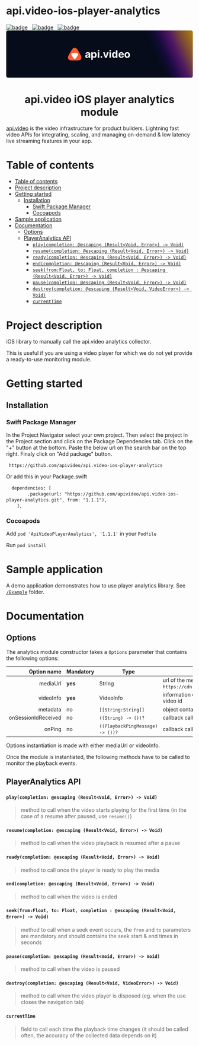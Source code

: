 # api.video-ios-player-analytics
[![badge](https://img.shields.io/twitter/follow/api_video?style=social)](https://twitter.com/intent/follow?screen_name=api_video) &nbsp; [![badge](https://img.shields.io/github/stars/apivideo/api.video-ios-player-analytics?style=social)](https://github.com/apivideo/api.video-ios-player-analytics) &nbsp; [![badge](https://img.shields.io/discourse/topics?server=https%3A%2F%2Fcommunity.api.video)](https://community.api.video)
![](https://github.com/apivideo/.github/blob/main/assets/apivideo_banner.png)
<h1 align="center">api.video iOS player analytics module</h1>

[api.video](https://api.video) is the video infrastructure for product builders. Lightning fast video APIs for integrating, scaling, and managing on-demand & low latency live streaming features in your app.

# Table of contents

- [Table of contents](#table-of-contents)
- [Project description](#project-description)
- [Getting started](#getting-started)
  - [Installation](#installation)
    - [Swift Package Manager](#swift-package-manager)
    - [Cocoapods](#cocoapods)
- [Sample application](#sample-application)
- [Documentation](#documentation)
  - [Options](#options)
  - [PlayerAnalytics API](#playeranalytics-api)
      - [`play(completion: @escaping (Result<Void, Error>) -> Void)`](#playcompletion-escaping-resultvoid-error---void)
      - [`resume(completion: @escaping (Result<Void, Error>) -> Void)`](#resumecompletion-escaping-resultvoid-error---void)
      - [`ready(completion: @escaping (Result<Void, Error>) -> Void)`](#readycompletion-escaping-resultvoid-error---void)
      - [`end(completion: @escaping (Result<Void, Error>) -> Void)`](#endcompletion-escaping-resultvoid-error---void)
      - [`seek(from:Float, to: Float, completion : @escaping (Result<Void, Error>) -> Void)`](#seekfromfloat-to-float-completion--escaping-resultvoid-error---void)
      - [`pause(completion: @escaping (Result<Void, Error>) -> Void)`](#pausecompletion-escaping-resultvoid-error---void)
      - [`destroy(completion: @escaping (Result<Void, VideoError>) -> Void)`](#destroycompletion-escaping-resultvoid-videoerror---void)
      - [`currentTime`](#currenttime)
    


# Project description
iOS library to manually call the api.video analytics collector.

This is useful if you are using a video player for which we do not yet provide a ready-to-use monitoring module.

# Getting started

## Installation
### Swift Package Manager
In the Project Navigator select your own project. Then select the project in the Project section and click on the Package Dependencies tab. Click on the "+" button at the bottom. Paste the below url on the search bar on the top right. Finaly click on "Add package" button.
```
 https://github.com/apivideo/api.video-ios-player-analytics
```
Or add this in your Package.swift
```
  dependencies: [
        .package(url: "https://github.com/apivideo/api.video-ios-player-analytics.git", from: "1.1.1"),
    ],
```
### Cocoapods
Add `pod 'ApiVideoPlayerAnalytics', '1.1.1'` in your `Podfile`

Run `pod install`

# Sample application

A demo application demonstrates how to use player analytics library. See [`/Example`](https://github.com/apivideo/api.video-ios-player-analytics/tree/main/Example) folder.

# Documentation

## Options

The analytics module constructor takes a `Options` parameter that contains the following options:

|         Option name | Mandatory | Type                                            | Description                                                                                                  |
| ------------------: | --------- | ----------------------------------------------- | ------------------------------------------------------------------------------------------------------------ |
|            mediaUrl | **yes**   | String                                          | url of the media (eg. `https://cdn.api.video/vod/vi5oDagRVJBSKHxSiPux5rYD/hls/manifest.m3u8`)                |
|           videoInfo | **yes**   | VideoInfo                                       | information containing analytics collector url, video type (vod or live) and video id                        |
|            metadata | no        | ```[[String:String]]```                       | object containing [metadata](https://api.video/blog/tutorials/dynamic-metadata)                              |
| onSessionIdReceived | no        | ```((String) -> ())?```            | callback called once the session id has been received                                                        |
|              onPing | no        | ```((PlaybackPingMessage) -> ())?``` | callback called before sending the ping message                                                              |

Options instantiation is made with either mediaUrl or videoInfo.

Once the module is instantiated, the following methods have to be called to monitor the playback events.

## PlayerAnalytics API

#### `play(completion: @escaping (Result<Void, Error>) -> Void)`
> method to call when the video starts playing for the first time (in the case of a resume after paused, use `resume()`)

#### `resume(completion: @escaping (Result<Void, Error>) -> Void)`
> method to call when the video playback is resumed after a pause

#### `ready(completion: @escaping (Result<Void, Error>) -> Void)`
> method to call once the player is ready to play the media

#### `end(completion: @escaping (Result<Void, Error>) -> Void)`
> method to call when the video is ended

#### `seek(from:Float, to: Float, completion : @escaping (Result<Void, Error>) -> Void)`
> method to call when a seek event occurs, the `from` and `to` parameters are mandatory and should contains the seek start & end times in seconds

#### `pause(completion: @escaping (Result<Void, Error>) -> Void)`
> method to call when the video is paused

#### `destroy(completion: @escaping (Result<Void, VideoError>) -> Void)`
> method to call when the video player is disposed (eg. when the use closes the navigation tab)

#### `currentTime`
> field to call each time the playback time changes (it should be called often, the accuracy of the collected data depends on it)


